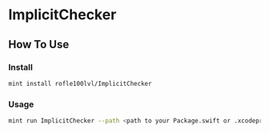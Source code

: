 ImplicitChecker
=====================

## How To Use

### Install

```sh
mint install rofle100lvl/ImplicitChecker
```

### Usage
```sh
mint run ImplicitChecker --path <path to your Package.swift or .xcodeproj>
```
